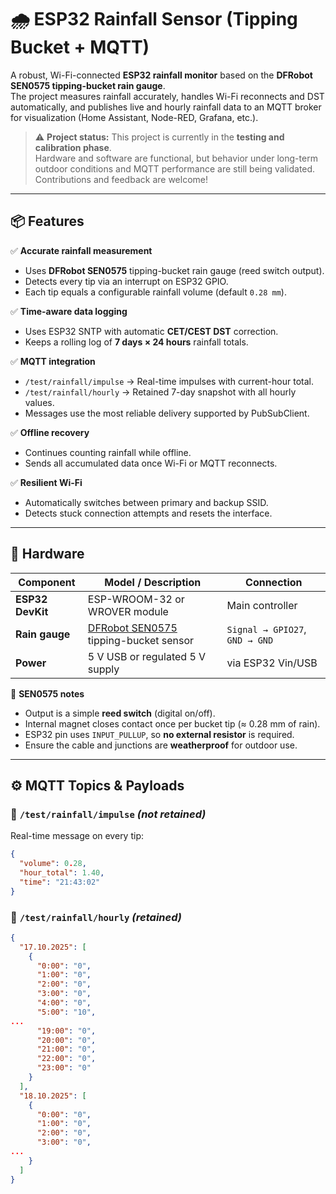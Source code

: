 # 🌧️ ESP32 Rainfall Sensor (Tipping Bucket + MQTT)

A robust, Wi-Fi-connected **ESP32 rainfall monitor** based on the **DFRobot SEN0575 tipping-bucket rain gauge**.  
The project measures rainfall accurately, handles Wi-Fi reconnects and DST automatically, and publishes live and hourly rainfall data to an MQTT broker for visualization (Home Assistant, Node-RED, Grafana, etc.).

> ⚠️ **Project status:** This project is currently in the **testing and calibration phase**.  
> Hardware and software are functional, but behavior under long-term outdoor conditions and MQTT performance are still being validated.  
> Contributions and feedback are welcome!

---

## 📦 Features

✅ **Accurate rainfall measurement**  
- Uses **DFRobot SEN0575** tipping-bucket rain gauge (reed switch output).  
- Detects every tip via an interrupt on ESP32 GPIO.  
- Each tip equals a configurable rainfall volume (default `0.28 mm`).  

✅ **Time-aware data logging**  
- Uses ESP32 SNTP with automatic **CET/CEST DST** correction.  
- Keeps a rolling log of **7 days × 24 hours** rainfall totals.  

✅ **MQTT integration**  
- `/test/rainfall/impulse` → Real-time impulses with current-hour total.  
- `/test/rainfall/hourly` → Retained 7-day snapshot with all hourly values.  
- Messages use the most reliable delivery supported by PubSubClient.  

✅ **Offline recovery**  
- Continues counting rainfall while offline.  
- Sends all accumulated data once Wi-Fi or MQTT reconnects.  

✅ **Resilient Wi-Fi**  
- Automatically switches between primary and backup SSID.  
- Detects stuck connection attempts and resets the interface.  

---

## 🧰 Hardware

| Component | Model / Description | Connection |
|------------|--------------------|-------------|
| **ESP32 DevKit** | ESP-WROOM-32 or WROVER module | Main controller |
| **Rain gauge** | [DFRobot SEN0575](https://wiki.dfrobot.com/Tipping_Bucket_Rain_Gauge_SKU__SEN0575) tipping-bucket sensor | `Signal → GPIO27`, `GND → GND` |
| **Power** | 5 V USB or regulated 5 V supply | via ESP32 Vin/USB |

🧩 **SEN0575 notes**
- Output is a simple **reed switch** (digital on/off).  
- Internal magnet closes contact once per bucket tip (≈ 0.28 mm of rain).  
- ESP32 pin uses `INPUT_PULLUP`, so **no external resistor** is required.  
- Ensure the cable and junctions are **weatherproof** for outdoor use.

---

## ⚙️ MQTT Topics & Payloads

### 🔹 `/test/rainfall/impulse`  *(not retained)*

Real-time message on every tip:

```json
{
  "volume": 0.28,
  "hour_total": 1.40,
  "time": "21:43:02"
}
```

### 🔹 `/test/rainfall/hourly`  *(retained)*
```json
{
  "17.10.2025": [
    {
      "0:00": "0",
      "1:00": "0",
      "2:00": "0",
      "3:00": "0",
      "4:00": "0",
      "5:00": "10",
...
      "19:00": "0",
      "20:00": "0",
      "21:00": "0",
      "22:00": "0",
      "23:00": "0"
    }
  ],
  "18.10.2025": [
    {
      "0:00": "0",
      "1:00": "0",
      "2:00": "0",
      "3:00": "0",
...
    }
  ]
}
```
